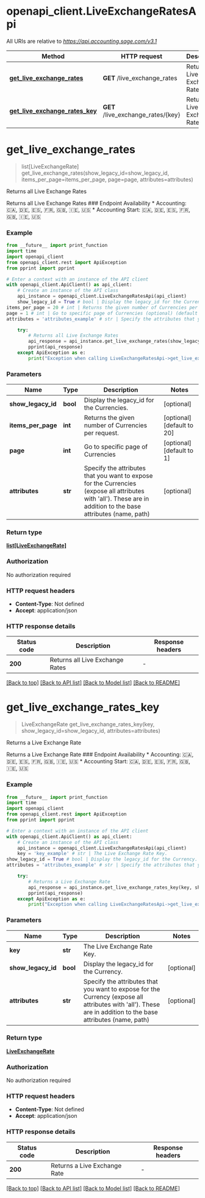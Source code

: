 # openapi_client.LiveExchangeRatesApi

All URIs are relative to *https://api.accounting.sage.com/v3.1*

Method | HTTP request | Description
------------- | ------------- | -------------
[**get_live_exchange_rates**](LiveExchangeRatesApi.md#get_live_exchange_rates) | **GET** /live_exchange_rates | Returns all Live Exchange Rates
[**get_live_exchange_rates_key**](LiveExchangeRatesApi.md#get_live_exchange_rates_key) | **GET** /live_exchange_rates/{key} | Returns a Live Exchange Rate


# **get_live_exchange_rates**
> list[LiveExchangeRate] get_live_exchange_rates(show_legacy_id=show_legacy_id, items_per_page=items_per_page, page=page, attributes=attributes)

Returns all Live Exchange Rates

Returns all Live Exchange Rates  ### Endpoint Availability  * Accounting: 🇨🇦, 🇩🇪, 🇪🇸, 🇫🇷, 🇬🇧, 🇮🇪, 🇺🇸 * Accounting Start: 🇨🇦, 🇩🇪, 🇪🇸, 🇫🇷, 🇬🇧, 🇮🇪, 🇺🇸

### Example

```python
from __future__ import print_function
import time
import openapi_client
from openapi_client.rest import ApiException
from pprint import pprint

# Enter a context with an instance of the API client
with openapi_client.ApiClient() as api_client:
    # Create an instance of the API class
    api_instance = openapi_client.LiveExchangeRatesApi(api_client)
    show_legacy_id = True # bool | Display the legacy_id for the Currencies. (optional)
items_per_page = 20 # int | Returns the given number of Currencies per request. (optional) (default to 20)
page = 1 # int | Go to specific page of Currencies (optional) (default to 1)
attributes = 'attributes_example' # str | Specify the attributes that you want to expose for the Currencies (expose all attributes with 'all'). These are in addition to the base attributes (name, path) (optional)

    try:
        # Returns all Live Exchange Rates
        api_response = api_instance.get_live_exchange_rates(show_legacy_id=show_legacy_id, items_per_page=items_per_page, page=page, attributes=attributes)
        pprint(api_response)
    except ApiException as e:
        print("Exception when calling LiveExchangeRatesApi->get_live_exchange_rates: %s\n" % e)
```

### Parameters

Name | Type | Description  | Notes
------------- | ------------- | ------------- | -------------
 **show_legacy_id** | **bool**| Display the legacy_id for the Currencies. | [optional] 
 **items_per_page** | **int**| Returns the given number of Currencies per request. | [optional] [default to 20]
 **page** | **int**| Go to specific page of Currencies | [optional] [default to 1]
 **attributes** | **str**| Specify the attributes that you want to expose for the Currencies (expose all attributes with &#39;all&#39;). These are in addition to the base attributes (name, path) | [optional] 

### Return type

[**list[LiveExchangeRate]**](LiveExchangeRate.md)

### Authorization

No authorization required

### HTTP request headers

 - **Content-Type**: Not defined
 - **Accept**: application/json

### HTTP response details
| Status code | Description | Response headers |
|-------------|-------------|------------------|
**200** | Returns all Live Exchange Rates |  -  |

[[Back to top]](#) [[Back to API list]](../README.md#documentation-for-api-endpoints) [[Back to Model list]](../README.md#documentation-for-models) [[Back to README]](../README.md)

# **get_live_exchange_rates_key**
> LiveExchangeRate get_live_exchange_rates_key(key, show_legacy_id=show_legacy_id, attributes=attributes)

Returns a Live Exchange Rate

Returns a Live Exchange Rate  ### Endpoint Availability  * Accounting: 🇨🇦, 🇩🇪, 🇪🇸, 🇫🇷, 🇬🇧, 🇮🇪, 🇺🇸 * Accounting Start: 🇨🇦, 🇩🇪, 🇪🇸, 🇫🇷, 🇬🇧, 🇮🇪, 🇺🇸

### Example

```python
from __future__ import print_function
import time
import openapi_client
from openapi_client.rest import ApiException
from pprint import pprint

# Enter a context with an instance of the API client
with openapi_client.ApiClient() as api_client:
    # Create an instance of the API class
    api_instance = openapi_client.LiveExchangeRatesApi(api_client)
    key = 'key_example' # str | The Live Exchange Rate Key.
show_legacy_id = True # bool | Display the legacy_id for the Currency. (optional)
attributes = 'attributes_example' # str | Specify the attributes that you want to expose for the Currency (expose all attributes with 'all'). These are in addition to the base attributes (name, path) (optional)

    try:
        # Returns a Live Exchange Rate
        api_response = api_instance.get_live_exchange_rates_key(key, show_legacy_id=show_legacy_id, attributes=attributes)
        pprint(api_response)
    except ApiException as e:
        print("Exception when calling LiveExchangeRatesApi->get_live_exchange_rates_key: %s\n" % e)
```

### Parameters

Name | Type | Description  | Notes
------------- | ------------- | ------------- | -------------
 **key** | **str**| The Live Exchange Rate Key. | 
 **show_legacy_id** | **bool**| Display the legacy_id for the Currency. | [optional] 
 **attributes** | **str**| Specify the attributes that you want to expose for the Currency (expose all attributes with &#39;all&#39;). These are in addition to the base attributes (name, path) | [optional] 

### Return type

[**LiveExchangeRate**](LiveExchangeRate.md)

### Authorization

No authorization required

### HTTP request headers

 - **Content-Type**: Not defined
 - **Accept**: application/json

### HTTP response details
| Status code | Description | Response headers |
|-------------|-------------|------------------|
**200** | Returns a Live Exchange Rate |  -  |

[[Back to top]](#) [[Back to API list]](../README.md#documentation-for-api-endpoints) [[Back to Model list]](../README.md#documentation-for-models) [[Back to README]](../README.md)

